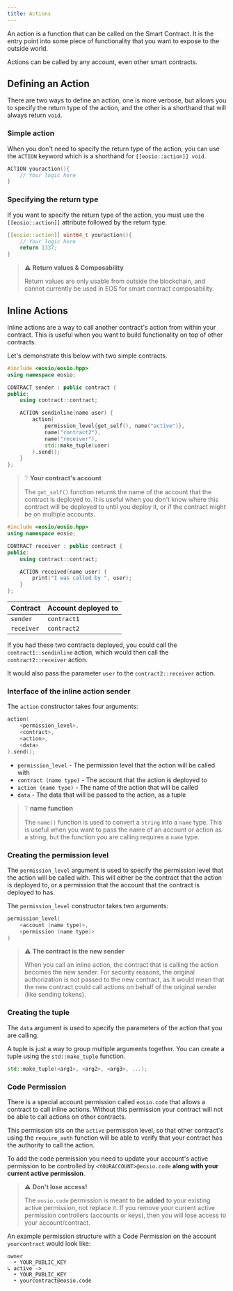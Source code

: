 ```yaml
---
title: Actions
---
```


An action is a function that can be called on the Smart Contract. It is the entry point into some piece of functionality
that you want to expose to the outside world.

Actions can be called by any account, even other smart contracts.

## Defining an Action

There are two ways to define an action, one is more verbose, but allows you to specify the return type of the action,
and the other is a shorthand that will always return `void`.

### Simple action

When you don't need to specify the return type of the action, you can use the `ACTION` keyword which 
is a shorthand for `[[eosio::action]] void`.

```cpp
ACTION youraction(){
    // Your logic here
}
```

### Specifying the return type

If you want to specify the return type of the action, you must use the `[[eosio::action]]` attribute followed by the
return type.

```cpp
[[eosio::action]] uint64_t youraction(){
    // Your logic here
    return 1337;
}
```

> ⚠ **Return values & Composability**
>
> Return values are only usable from outside the blockchain, and cannot currently be used
> in EOS for smart contract composability. 


## Inline Actions

Inline actions are a way to call another contract's action from within your contract. 
This is useful when you want to build functionality on top of other contracts.

Let's demonstrate this below with two simple contracts.

```cpp title="sender.cpp"
#include <eosio/eosio.hpp>
using namespace eosio;

CONTRACT sender : public contract {
public:
    using contract::contract;

    ACTION sendinline(name user) {
        action(
            permission_level{get_self(), name("active")},
            name("contract2"),
            name("receiver"),
            std::make_tuple(user)
        ).send();
    }
};
```

> ❔ **Your contract's account**
> 
> The `get_self()` function returns the name of the account that the contract is deployed to. It is useful
> when you don't know where this contract will be deployed to until you deploy it, or if the contract might
> be on multiple accounts.

```cpp title="receiver.cpp"
#include <eosio/eosio.hpp>
using namespace eosio;

CONTRACT receiver : public contract {
public:
    using contract::contract;

    ACTION received(name user) {
        print("I was called by ", user);
    }
};
```

| Contract | Account deployed to |
| -------- |---------------------|
| `sender`   | `contract1`         |
| `receiver` | `contract2`         |

If you had these two contracts deployed, you could call the `contract1::sendinline` action, which would then call the
`contract2::receiver` action.

It would also pass the parameter `user` to the `contract2::receiver` action. 

### Interface of the inline action sender

The `action` constructor takes four arguments:

```cpp
action(
    <permission_level>, 
    <contract>, 
    <action>, 
    <data>
).send();
```

- `permission_level` - The permission level that the action will be called with
- `contract (name type)` - The account that the action is deployed to
- `action (name type)` - The name of the action that will be called
- `data` - The data that will be passed to the action, as a tuple

> ❔ **name function**
> 
> The `name()` function is used to convert a `string` into a `name` type. This is useful when you want to pass
> the name of an account or action as a string, but the function you are calling requires a `name` type.

### Creating the permission level

The `permission_level` argument is used to specify the permission level that the action will be called with.
This will either be the contract that the action is deployed to, or a permission that the account that the 
contract is deployed to has.

The `permission_level` constructor takes two arguments:

```cpp
permission_level(
    <account (name type)>, 
    <permission (name type)>
)
```

> ⚠ **The contract is the new sender**
>
> When you call an inline action, the contract that is calling the action becomes the new sender.
> For security reasons, the original authorization is not passed to the new contract, as it would mean
> that the new contract could call actions on behalf of the original sender (like sending tokens).

### Creating the tuple

The `data` argument is used to specify the parameters of the action that you are calling.

A tuple is just a way to group multiple arguments together. You can create a tuple using the `std::make_tuple` function.

```cpp
std::make_tuple(<arg1>, <arg2>, <arg3>, ...);
```

### Code Permission

There is a special account permission called `eosio.code` that allows a contract to call inline actions.
Without this permission your contract will not be able to call actions on other contracts.

This permission sits on the `active` permission level, so that other contract's using the `require_auth`
function will be able to verify that your contract has the authority to call the action.

To add the code permission you need to update your account's active permission to be controlled by
`<YOURACCOUNT>@eosio.code` **along with your current active permission**.

> ⚠ **Don't lose access!**
>
> The `eosio.code` permission is meant to be **added** to your existing active permission, not replace it.
> If you remove your current active permission controllers (accounts or keys), then you will lose access to 
> your account/contract.

An example permission structure with a Code Permission on the account `yourcontract` would look like:
```text
owner 
  • YOUR_PUBLIC_KEY
↳ active -> 
  • YOUR_PUBLIC_KEY
  • yourcontract@eosio.code
```

